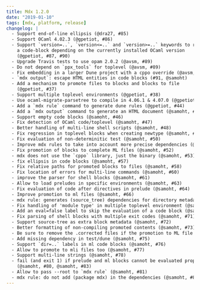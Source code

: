 ```yaml
---
title: Mdx 1.2.0
date: "2019-01-10"
tags: [mdx, platform, release]
changelog: |
  - Support end-of-line ellipsis (@dra27, #85)
  - Support OCaml 4.02.3 (@gpetiot, #86)
  - Support `version=..`, `version<=..` and `version>=..` keywords to run
    a code-block depending on the currently installed OCaml version
    (@gpetiot, #87, #90)
  - Upgrade Travis tests to use opam 2.0.2 (@avsm, #89)
  - Do not depend on `ppx_tools` for toplevel (@avsm, #89)
  - Fix embedding in a larger Dune project with a cppo override (@avsm, #89)
  - `mdx output`: escape HTML entities in code blocks (#91, @samoht)
  - Add a mechanism to promote files to blocks and blocks to file
    (@gpetiot, #37)
  - Support multiple toplevel environments (@gpetiot, #38)
  - Use ocaml-migrate-parsetree to compile in 4.06.1 & 4.07.0 (@gpetiot, #41)
  - Add a `mdx rule` command to generate dune rules (@gpetiot, #44)
  - Add a `mdx output` command to generate an HTML document (@samoht, #45)
  - Support empty code blocks (@samoht, #46)
  - Fix detection of OCaml code/toplevel (@samoht, #47)
  - Better handling of multi-line shell scripts (@samoht, #48)
  - Fix regression in toplevel blocks when creating newtype (@samoht, #49)
  - Fix evaluation of non-determinitic test (@samoht, #50)
  - Improve mdx rules to take into account more precise dependencies (@samoht, #51)
  - Fix promotion of blocks to complete ML files (@samoht, #52)
  - mdx does not use the `cppo` library, just the binary (@samoht, #53)
  - fix ellipsis in code blocks (@samoht, #57)
  - Fix relative paths for promoted blocks to files (@samoht, #58)
  - Fix location of errors for multi-line commands (@samoht, #60)
  - improve the parser for shell blocks (@samoht, #61)
  - Allow to load preludes in specific environments (@samoht, #63)
  - Fix evaluation of code after directives in prelude (@samoht, #64)
  - Improve promotion to ml files (@samoht, #66)
  - mdx rule: generates (source_tree) dependencies for directory metadata (@samoht, #67)
  - Fix handling of 'module type' in multiple toplevel environment (@samoht, #68)
  - Add an eval=false label to skip the evaluation of a code block (@samoht, #69)
  - Fix parsing of shell blocks with multiple exit codes (@samoht, #71)
  - Support source-tree as extra block metadata (@samoht, #72)
  - Better formatting of non-compiling promoted contents (@samoht, #73)
  - Be sure to remove the .corrected files if the promotion to ML file works (mdx74)
  - Add missing dependency in test/dune (@samoht, #75)
  - Support `dir=..` labels in ml code blocks (@samoht, #76)
  - Allow to promote to mli files too (@samoht, #77)
  - Support multi-line strings (@samoht, #78)
  - fail (and exit 1) if prelude and ml blocks cannot be evaluated properly
    (@samoht, #80, @samoht, #83)
  - Allow to pass --root to `mdx rule` (@samoht, #81)
  - mdx rule: do not add (package mdx) in the dependencies (@samoht, #82)
---
```

